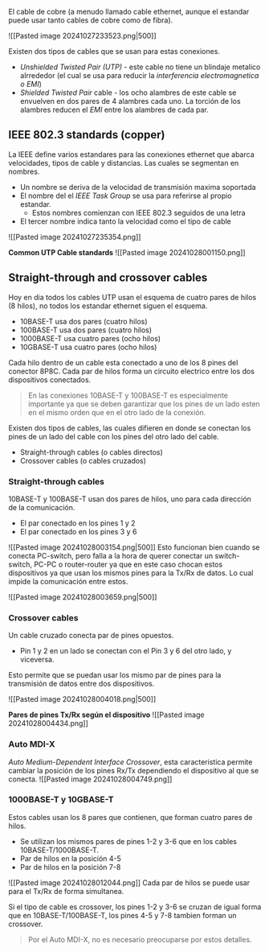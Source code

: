 El cable de cobre (a menudo llamado cable ethernet, aunque el estandar puede usar tanto cables de cobre como de fibra).

![[Pasted image 20241027233523.png|500]]

Existen dos tipos de cables que se usan para estas conexiones.
- _Unshielded Twisted Pair (UTP)_ - este cable no tiene un blindaje metalico alrrededor (el cual se usa para reducir la _interferencia electromagnetica o EMI_)
- _Shielded Twisted Pair_ cable - los ocho alambres de este cable se envuelven en dos pares de 4 alambres cada uno. La torción de los alambres reducen el _EMI_ entre los alambres de cada par. 

## IEEE 802.3 standards (copper)
La IEEE define varios estandares para las conexiones ethernet que abarca velocidades, tipos de cable y distancias. Las cuales se segmentan en nombres.
- Un nombre se deriva de la velocidad de transmisión maxima soportada 
- El nombre del el _IEEE Task Group_ se usa para referirse al propio estandar. 
	- Estos nombres comienzan con IEEE 802.3 seguidos de una letra 
- El tercer nombre indica tanto la velocidad como el tipo de cable 

![[Pasted image 20241027235354.png]]
 
 **Common UTP Cable standards**
 ![[Pasted image 20241028001150.png]]

## Straight-through and crossover cables 
Hoy en dia todos los cables UTP usan el esquema de cuatro pares de hilos (8 hilos), no todos los estandar ethernet siguen el esquema. 
- 10BASE-T usa dos pares (cuatro hilos)
- 100BASE-T usa dos pares (cuatro hilos)
- 1000BASE-T usa cuatro pares (ocho hilos)
- 10GBASE-T usa cuatro pares (ocho hilos)

Cada hilo dentro de un cable esta conectado a uno de los 8 pines del conector 8P8C. Cada par de hilos forma un circuito electrico entre los dos dispositivos conectados.

> En las conexiones 10BASE-T y 100BASE-T es especialmente importante ya que se deben garantizar que los pines de un lado esten en el mismo orden que en el otro lado de la conexión. 

Existen dos tipos de cables, las cuales difieren en donde se conectan los pines de un lado del cable con los pines del otro lado del cable. 
- Straight-through cables (o cables directos)
- Crossover cables (o cables cruzados)

### Straight-through cables 
10BASE-T y 100BASE-T usan dos pares de hilos, uno para cada dirección de la comunicación.
- El par conectado en los pines 1 y 2 
- El par conectado en los pines 3 y 6 

![[Pasted image 20241028003154.png|500]]
Esto funcionan bien cuando se conecta PC-switch, pero falla a la hora de querer conectar un switch-switch, PC-PC o router-router ya que en este caso chocan estos dispositivos ya que usan los mismos pines para la Tx/Rx de datos. Lo cual impide la comunicación entre estos.

![[Pasted image 20241028003659.png|500]]

### Crossover cables 
Un cable cruzado conecta par de pines opuestos. 
- Pin 1 y 2 en un lado se conectan con el Pin 3 y 6 del otro lado, y viceversa.

Esto permite que se puedan usar los mismo par de pines para la transmisión de datos entre dos dispositivos. 

![[Pasted image 20241028004018.png|500]]

**Pares de pines Tx/Rx según el dispositivo**
![[Pasted image 20241028004434.png]]

### Auto MDI-X
_Auto Medium-Dependent Interface Crossover_, esta caracteristica permite cambiar la posición de los pines Rx/Tx dependiendo el dispositivo al que se conecta. 
![[Pasted image 20241028004749.png]]


### 1000BASE-T y 10GBASE-T 
Estos cables usan los 8 pares que contienen, que forman cuatro pares de hilos. 
- Se utilizan los mismos pares de pines 1-2 y 3-6 que en los cables 10BASE-T/1000BASE-T.
- Par de hilos en la posición 4-5
- Par de hilos en la posición 7-8

![[Pasted image 20241028012044.png]]
Cada par de hilos se puede usar para el Tx/Rx de forma simultanea. 

Si el tipo de cable es crossover, los pines 1-2 y 3-6 se cruzan de igual forma que en 10BASE-T/100BASE-T, los pines 4-5 y 7-8 tambien forman un crossover. 

> Por el Auto MDI-X, no es necesario preocuparse por estos detalles. 



